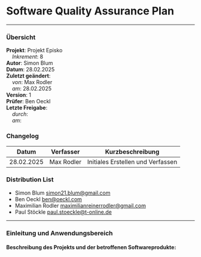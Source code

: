 # Software Quality Assurance Plan

---

### Übersicht

**Projekt**: Projekt Episko \
&nbsp;&nbsp;&nbsp;&nbsp;_Inkrement_: 8\
**Autor**: Simon Blum\
**Datum**: 28.02.2025\
**Zuletzt geändert**: \
&nbsp;&nbsp;&nbsp;&nbsp;_von_: Max Rodler\
&nbsp;&nbsp;&nbsp;&nbsp;_am_: 28.02.2025\
**Version**: 1 \
**Prüfer**: Ben Oeckl\
**Letzte Freigabe**: \
&nbsp;&nbsp;&nbsp;&nbsp;_durch_: \
&nbsp;&nbsp;&nbsp;&nbsp;_am_:

### Changelog

| Datum      | Verfasser  | Kurzbeschreibung                  |
|------------|------------|-----------------------------------|
| 28.02.2025 | Max Rodler | Initiales Erstellen und Verfassen |

### Distribution List

- Simon Blum <simon21.blum@gmail.com>
- Ben Oeckl <ben@oeckl.com>
- Maximilian Rodler <maximilianreinerrodler@gmail.com>
- Paul Stöckle <paul.stoeckle@t-online.de>

---

### Einleitung und Anwendungsbereich

#### Beschreibung des Projekts und der betroffenen Softwareprodukte:

- Verwaltungssoftware für Software-Projekte, anhand eigens dafür eingeführter Manifest-Dateien.

#### Zielsetzung und Geltungsbereich des Plans

- Sicherstellen der Codequalität durch das ganze Projekt. Setzt klare Vorgaben für Entwickler. Sorgt für eine konstante und durchgänge Qualitätssicherung.
- Soll Fehler präventiv ausschließen, um eine spätere Korrektur von Fehlern zu vermeiden. 

### Normative Referenzen

#### Rust:
- Code-Formatting nach Rust-Style-Guide (https://doc.rust-lang.org/nightly/style-guide/)
- Linting in CI-Pipeline via Clippy (nach ["Clippy 1.0 RFC"](https://doc.rust-lang.org/clippy/lints.html))

#### Svelte:
- Code-Formatting nach Svelte-Guide-Lines via Prettier (https://github.com/sveltejs/prettier-plugin-svelte)

### Audit- und Bewertungskriterien

#### Audit
- Regelmäßige Reviews in jedem Inkrement
- Abschlussmeeting nach jedem Inkrement
- Beiträge zum Projekt nur via Pull-Requests

#### Metriken

- CI-Pipeline-Report

### Dokumentation und Berichterstattung

- Freigaben von Reviews erfolgen via GitHub
- Dokumentation findet in Inkrement-Dokumenten statt.
- Verweis auf SQAReport
